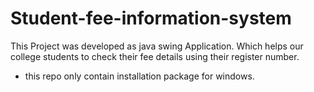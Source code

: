 # Student-fee-information-system
This Project was developed as java swing Application. Which helps our college students to check their fee details using their register number.

* this repo only contain installation package for windows.
